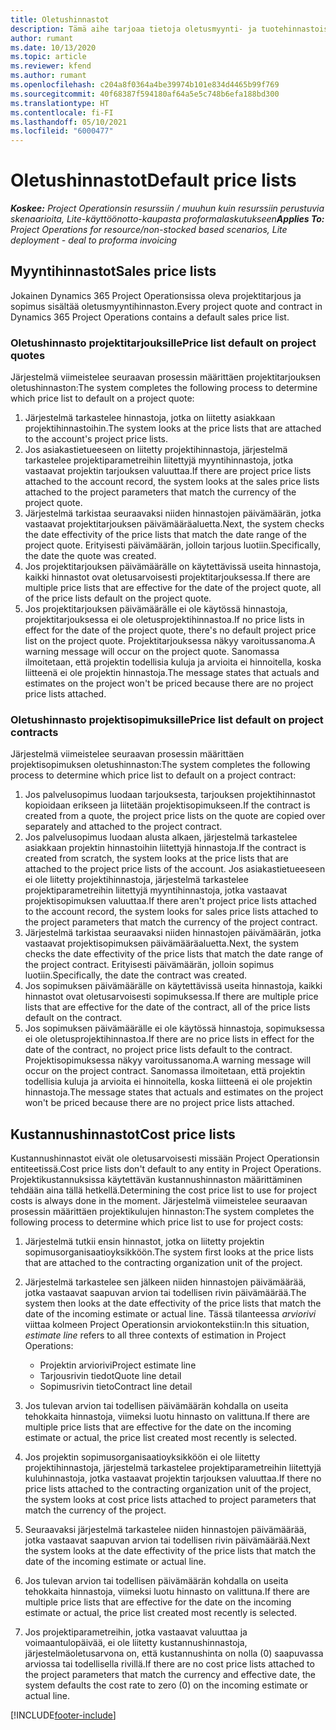 ```yaml
---
title: Oletushinnastot
description: Tämä aihe tarjoaa tietoja oletusmyynti- ja tuotehinnastoista Project Operationsissa.
author: rumant
ms.date: 10/13/2020
ms.topic: article
ms.reviewer: kfend
ms.author: rumant
ms.openlocfilehash: c204a8f0364a4be39974b101e834d4465b99f769
ms.sourcegitcommit: 40f68387f594180af64a5e5c748b6efa188bd300
ms.translationtype: HT
ms.contentlocale: fi-FI
ms.lasthandoff: 05/10/2021
ms.locfileid: "6000477"
---
```

# <a name="default-price-lists"></a><span data-ttu-id="fd728-103">Oletushinnastot</span><span class="sxs-lookup"><span data-stu-id="fd728-103">Default price lists</span></span>

<span data-ttu-id="fd728-104">_**Koskee:** Project Operationsin resurssiin / muuhun kuin resurssiin perustuvia skenaarioita, Lite-käyttöönotto-kaupasta proformalaskutukseen_</span><span class="sxs-lookup"><span data-stu-id="fd728-104">_**Applies To:** Project Operations for resource/non-stocked based scenarios, Lite deployment - deal to proforma invoicing_</span></span>

## <a name="sales-price-lists"></a><span data-ttu-id="fd728-105">Myyntihinnastot</span><span class="sxs-lookup"><span data-stu-id="fd728-105">Sales price lists</span></span>

<span data-ttu-id="fd728-106">Jokainen Dynamics 365 Project Operationsissa oleva projektitarjous ja sopimus sisältää oletusmyyntihinnaston.</span><span class="sxs-lookup"><span data-stu-id="fd728-106">Every project quote and contract in Dynamics 365 Project Operations contains a default sales price list.</span></span> 

### <a name="price-list-default-on-project-quotes"></a><span data-ttu-id="fd728-107">Oletushinnasto projektitarjouksille</span><span class="sxs-lookup"><span data-stu-id="fd728-107">Price list default on project quotes</span></span>
<span data-ttu-id="fd728-108">Järjestelmä viimeistelee seuraavan prosessin määrittäen projektitarjouksen oletushinnaston:</span><span class="sxs-lookup"><span data-stu-id="fd728-108">The system completes the following process to determine which price list to default on a project quote:</span></span>

1. <span data-ttu-id="fd728-109">Järjestelmä tarkastelee hinnastoja, jotka on liitetty asiakkaan projektihinnastoihin.</span><span class="sxs-lookup"><span data-stu-id="fd728-109">The system looks at the price lists that are attached to the account's project price lists.</span></span> 
2. <span data-ttu-id="fd728-110">Jos asiakastietueeseen on liitetty projektihinnastoja, järjestelmä tarkastelee projektiparametreihin liitettyjä myyntihinnastoja, jotka vastaavat projektin tarjouksen valuuttaa.</span><span class="sxs-lookup"><span data-stu-id="fd728-110">If there are project price lists attached to the account record, the system looks at the sales price lists attached to the project parameters that match the currency of the project quote.</span></span>
3. <span data-ttu-id="fd728-111">Järjestelmä tarkistaa seuraavaksi niiden hinnastojen päivämäärän, jotka vastaavat projektitarjouksen päivämääräaluetta.</span><span class="sxs-lookup"><span data-stu-id="fd728-111">Next, the system checks the date effectivity of the price lists that match the date range of the project quote.</span></span> <span data-ttu-id="fd728-112">Erityisesti päivämäärän, jolloin tarjous luotiin.</span><span class="sxs-lookup"><span data-stu-id="fd728-112">Specifically, the date the quote was created.</span></span>
4. <span data-ttu-id="fd728-113">Jos projektitarjouksen päivämäärälle on käytettävissä useita hinnastoja, kaikki hinnastot ovat oletusarvoisesti projektitarjouksessa.</span><span class="sxs-lookup"><span data-stu-id="fd728-113">If there are multiple price lists that are effective for the date of the project quote, all of the price lists default on the project quote.</span></span>
5. <span data-ttu-id="fd728-114">Jos projektitarjouksen päivämäärälle ei ole käytössä hinnastoja, projektitarjouksessa ei ole oletusprojektihinnastoa.</span><span class="sxs-lookup"><span data-stu-id="fd728-114">If no price lists in effect for the date of the project quote, there's no default project price list on the project quote.</span></span> <span data-ttu-id="fd728-115">Projektitarjouksessa näkyy varoitussanoma.</span><span class="sxs-lookup"><span data-stu-id="fd728-115">A warning message will occur on the project quote.</span></span> <span data-ttu-id="fd728-116">Sanomassa ilmoitetaan, että projektin todellisia kuluja ja arvioita ei hinnoitella, koska liitteenä ei ole projektin hinnastoja.</span><span class="sxs-lookup"><span data-stu-id="fd728-116">The message states that actuals and estimates on the project won't be priced because there are no project price lists attached.</span></span>

### <a name="price-list-default-on-project-contracts"></a><span data-ttu-id="fd728-117">Oletushinnasto projektisopimuksille</span><span class="sxs-lookup"><span data-stu-id="fd728-117">Price list default on project contracts</span></span> 
<span data-ttu-id="fd728-118">Järjestelmä viimeistelee seuraavan prosessin määrittäen projektisopimuksen oletushinnaston:</span><span class="sxs-lookup"><span data-stu-id="fd728-118">The system completes the following process to determine which price list to default on a project contract:</span></span>

1. <span data-ttu-id="fd728-119">Jos palvelusopimus luodaan tarjouksesta, tarjouksen projektihinnastot kopioidaan erikseen ja liitetään projektisopimukseen.</span><span class="sxs-lookup"><span data-stu-id="fd728-119">If the contract is created from a quote, the project price lists on the quote are copied over separately and attached to the project contract.</span></span>
2. <span data-ttu-id="fd728-120">Jos palvelusopimus luodaan alusta alkaen, järjestelmä tarkastelee asiakkaan projektin hinnastoihin liitettyjä hinnastoja.</span><span class="sxs-lookup"><span data-stu-id="fd728-120">If the contract is created from scratch, the system looks at the price lists that are attached to the project price lists of the account.</span></span> <span data-ttu-id="fd728-121">Jos asiakastietueeseen ei ole liitetty projektihinnastoja, järjestelmä tarkastelee projektiparametreihin liitettyjä myyntihinnastoja, jotka vastaavat projektisopimuksen valuuttaa.</span><span class="sxs-lookup"><span data-stu-id="fd728-121">If there aren't project price lists attached to the account record, the system looks for sales price lists attached to the project parameters that match the currency of the project contract.</span></span>
4. <span data-ttu-id="fd728-122">Järjestelmä tarkistaa seuraavaksi niiden hinnastojen päivämäärän, jotka vastaavat projektisopimuksen päivämääräaluetta.</span><span class="sxs-lookup"><span data-stu-id="fd728-122">Next, the system checks the date effectivity of the price lists that match the date range of the project contract.</span></span> <span data-ttu-id="fd728-123">Erityisesti päivämäärän, jolloin sopimus luotiin.</span><span class="sxs-lookup"><span data-stu-id="fd728-123">Specifically, the date the contract was created.</span></span>
5. <span data-ttu-id="fd728-124">Jos sopimuksen päivämäärälle on käytettävissä useita hinnastoja, kaikki hinnastot ovat oletusarvoisesti sopimuksessa.</span><span class="sxs-lookup"><span data-stu-id="fd728-124">If there are multiple price lists that are effective for the date of the contract, all of the price lists default on the contract.</span></span>
6. <span data-ttu-id="fd728-125">Jos sopimuksen päivämäärälle ei ole käytössä hinnastoja, sopimuksessa ei ole oletusprojektihinnastoa.</span><span class="sxs-lookup"><span data-stu-id="fd728-125">If there are no price lists in effect for the date of the contract, no project price lists default to the contract.</span></span> <span data-ttu-id="fd728-126">Projektisopimuksessa näkyy varoitussanoma.</span><span class="sxs-lookup"><span data-stu-id="fd728-126">A warning message will occur on the project contract.</span></span> <span data-ttu-id="fd728-127">Sanomassa ilmoitetaan, että projektin todellisia kuluja ja arvioita ei hinnoitella, koska liitteenä ei ole projektin hinnastoja.</span><span class="sxs-lookup"><span data-stu-id="fd728-127">The message states that actuals and estimates on the project won't be priced because there are no project price lists attached.</span></span>

## <a name="cost-price-lists"></a><span data-ttu-id="fd728-128">Kustannushinnastot</span><span class="sxs-lookup"><span data-stu-id="fd728-128">Cost price lists</span></span>

<span data-ttu-id="fd728-129">Kustannushinnastot eivät ole oletusarvoisesti missään Project Operationsin entiteetissä.</span><span class="sxs-lookup"><span data-stu-id="fd728-129">Cost price lists don't default to any entity in Project Operations.</span></span> <span data-ttu-id="fd728-130">Projektikustannuksissa käytettävän kustannushinnaston määrittäminen tehdään aina tällä hetkellä.</span><span class="sxs-lookup"><span data-stu-id="fd728-130">Determining the cost price list to use for project costs is always done in the moment.</span></span> <span data-ttu-id="fd728-131">Järjestelmä viimeistelee seuraavan prosessin määrittäen projektikulujen hinnaston:</span><span class="sxs-lookup"><span data-stu-id="fd728-131">The system completes the following process to determine which price list to use for project costs:</span></span>

1. <span data-ttu-id="fd728-132">Järjestelmä tutkii ensin hinnastot, jotka on liitetty projektin sopimusorganisaatioyksikköön.</span><span class="sxs-lookup"><span data-stu-id="fd728-132">The system first looks at the price lists that are attached to the contracting organization unit of the project.</span></span>
2. <span data-ttu-id="fd728-133">Järjestelmä tarkastelee sen jälkeen niiden hinnastojen päivämäärää, jotka vastaavat saapuvan arvion tai todellisen rivin päivämäärää.</span><span class="sxs-lookup"><span data-stu-id="fd728-133">The system then looks at the date effectivity of the price lists that match the date of the incoming estimate or actual line.</span></span> <span data-ttu-id="fd728-134">Tässä tilanteessa *arviorivi* viittaa kolmeen Project Operationsin arviokontekstiin:</span><span class="sxs-lookup"><span data-stu-id="fd728-134">In this situation, *estimate line* refers to all three contexts of estimation in Project Operations:</span></span>

    - <span data-ttu-id="fd728-135">Projektin arviorivi</span><span class="sxs-lookup"><span data-stu-id="fd728-135">Project estimate line</span></span>
    - <span data-ttu-id="fd728-136">Tarjousrivin tiedot</span><span class="sxs-lookup"><span data-stu-id="fd728-136">Quote line detail</span></span>
    - <span data-ttu-id="fd728-137">Sopimusrivin tieto</span><span class="sxs-lookup"><span data-stu-id="fd728-137">Contract line detail</span></span>
  
3. <span data-ttu-id="fd728-138">Jos tulevan arvion tai todellisen päivämäärän kohdalla on useita tehokkaita hinnastoja, viimeksi luotu hinnasto on valittuna.</span><span class="sxs-lookup"><span data-stu-id="fd728-138">If there are multiple price lists that are effective for the date on the incoming estimate or actual, the price list created most recently is selected.</span></span>
4. <span data-ttu-id="fd728-139">Jos projektin sopimusorganisaatioyksikköön ei ole liitetty projektihinnastoja, järjestelmä tarkastelee projektiparametreihin liitettyjä kuluhinnastoja, jotka vastaavat projektin tarjouksen valuuttaa.</span><span class="sxs-lookup"><span data-stu-id="fd728-139">If there no price lists attached to the contracting organization unit of the project, the system looks at cost price lists attached to project parameters that match the currency of the project.</span></span>
5. <span data-ttu-id="fd728-140">Seuraavaksi järjestelmä tarkastelee niiden hinnastojen päivämäärää, jotka vastaavat saapuvan arvion tai todellisen rivin päivämäärää.</span><span class="sxs-lookup"><span data-stu-id="fd728-140">Next the system looks at the date effectivity of the price lists that match the date of the incoming estimate or actual line.</span></span> 
6. <span data-ttu-id="fd728-141">Jos tulevan arvion tai todellisen päivämäärän kohdalla on useita tehokkaita hinnastoja, viimeksi luotu hinnasto on valittuna.</span><span class="sxs-lookup"><span data-stu-id="fd728-141">If there are multiple price lists that are effective for the date on the incoming estimate or actual, the price list created most recently is selected.</span></span>
7. <span data-ttu-id="fd728-142">Jos projektiparametreihin, jotka vastaavat valuuttaa ja voimaantulopäivää, ei ole liitetty kustannushinnastoja, järjestelmäoletusarvona on, että kustannushinta on nolla (0) saapuvassa arviossa tai todellisella rivillä.</span><span class="sxs-lookup"><span data-stu-id="fd728-142">If there are no cost price lists attached to the project parameters that match the currency and effective date, the system defaults the cost rate to zero (0) on the incoming estimate or actual line.</span></span>


[!INCLUDE[footer-include](../includes/footer-banner.md)]